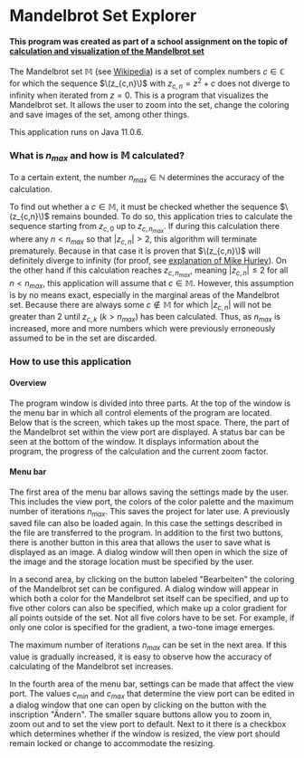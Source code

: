 # Mandelbrot Set Explorer
#### This program was created as part of a school assignment on the topic of [calculation and visualization of the Mandelbrot set](https://github.com/r-schl/mandelbrot-set-paper)
The Mandelbrot set $\mathbb {M}$ (see [Wikipedia](https://en.wikipedia.org/wiki/Mandelbrot_set))  is a set of complex numbers $c \in \mathbb {C}$ for which the sequence $\(z_{c,n}\)$ with $z_{c,n}=z^2+c$ does not diverge to infinity when iterated from $z=0$. This is a program that visualizes the Mandelbrot set. It allows the user to zoom into the set, change the coloring and save images of the set, among other things. 

This application runs on Java 11.0.6. 

### What is $n_{max}$ and how is $\mathbb {M}$ calculated?

To a certain extent, the number $n_{max} \in \mathbb {N}$ determines the accuracy of the calculation. 

To find out whether a $c \in \mathbb {M}$, it must be checked whether the sequence $\(z_{c,n}\)$ remains bounded. To do so, this application tries to calculate the sequence starting from $z_{c,0}$ up to $z_{c,n_{max}}$. If during this calculation there where any $n < n_{max}$ so that $|z_{c,n}| > 2$, this algorithm will terminate prematurely. Because in that case it is proven that $\(z_{c,n}\)$ will definitely diverge to infinity (for proof, see [explanation of Mike Hurley](http://mrob.com/pub/muency/escaperadius.html)). On the other hand if this calculation reaches $z_{c,n_{max}}$, meaning $|z_{c,n}| \leq 2$ for all $n < n_{max}$, this application will assume that $c \in \mathbb {M}$. However, this assumption is by no means exact, especially in the marginal areas of the Mandelbrot set. Because there are always some $c \notin \mathbb {M}$ for which $|z_{c,n}|$ will not be greater than 2 until $z_{c,k}$ ($k > n_{max}$) has been calculated. Thus, as $n_{max}$ is increased, more and more numbers which were previously erroneously assumed to be in the set are discarded.

### How to use this application

#### Overview

The program window is divided into three parts. At the top of the window is the menu bar in which all control elements of the program are located. Below that is the screen, which takes up the most space. There, the part of the Mandelbrot set within the view port are displayed. A status bar can be seen at the bottom of the window. It displays information about the program, the progress of the calculation and the current zoom factor. 

#### Menu bar

The first area of the menu bar allows saving the settings made by the user. This includes the view port, the colors of the color palette and the maximum number of iterations $n_{max}$. This saves the project for later use. A previously saved file can also be loaded again. In this case the settings described in the file are transferred to the program. In addition to the first two buttons, there is another button in this area that allows the user to save what is displayed as an image. A dialog window will then open in which the size of the image and the storage location must be specified by the user. 

In a second area, by clicking on the button labeled "Bearbeiten" the coloring of the Mandelbrot set can be configured. A dialog window will appear in which both a color for the Mandelbrot set itself can be specified, and up to five other colors can also be specified, which make up a color gradient for all points outside of the set. Not all five colors have to be set. For example, if only one color is specified for the gradient, a two-tone image emerges. 

The maximum number of iterations $n_{max}$ can be set in the next area. If this value is gradually increased, it is easy to observe how the accuracy of calculating of the Mandelbrot set increases. 

In the fourth area of the menu bar, settings can be made that affect the view port. The values $c_{min}$ and $c_{max}$ that determine the view port can be edited in a dialog window that one can open by clicking on the button with the inscription "Ändern". The smaller square buttons allow you to zoom in, zoom out and to set the view port to default. Next to it there is a checkbox which determines whether if the window is resized, the view port should remain locked or change to accommodate the resizing. 
